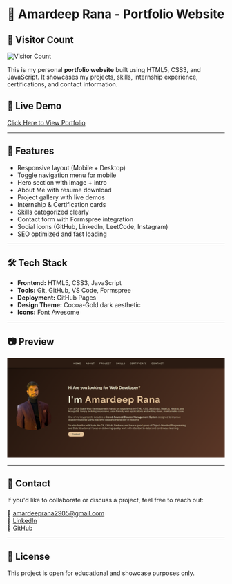 # 💼 Amardeep Rana - Portfolio Website
## 👀 Visitor Count

![Visitor Count](https://komarev.com/ghpvc/?username=Amardeeprana29&style=flat-square)

This is my personal **portfolio website** built using HTML5, CSS3, and JavaScript. It showcases my projects, skills, internship experience, certifications, and contact information.

## 🔗 Live Demo

[Click Here to View Portfolio](https://amardeeprana29.github.io/My-Portfolio/)

---

## 🚀 Features

- Responsive layout (Mobile + Desktop)
- Toggle navigation menu for mobile
- Hero section with image + intro
- About Me with resume download
- Project gallery with live demos
- Internship & Certification cards
- Skills categorized clearly
- Contact form with Formspree integration
- Social icons (GitHub, LinkedIn, LeetCode, Instagram)
- SEO optimized and fast loading

---

## 🛠️ Tech Stack

- **Frontend:** HTML5, CSS3, JavaScript  
- **Tools:** Git, GitHub, VS Code, Formspree  
- **Deployment:** GitHub Pages  
- **Design Theme:** Cocoa-Gold dark aesthetic  
- **Icons:** Font Awesome

---

## 📷 Preview

![Portfolio Screenshot](image/portfolio-project.jpg)

---

## 📩 Contact

If you'd like to collaborate or discuss a project, feel free to reach out:

📧 [amardeeprana2905@gmail.com](mailto:amardeeprana2905@gmail.com)  
🔗 [LinkedIn](https://www.linkedin.com/in/amardeeprana29/)  
🔗 [GitHub](https://github.com/Amardeeprana29)

---

## 📝 License

This project is open for educational and showcase purposes only.
